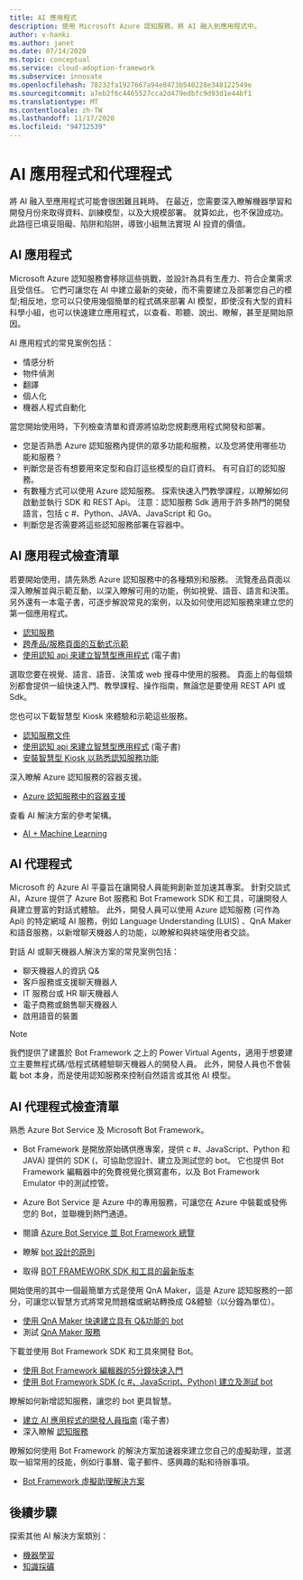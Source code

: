 ```yaml
---
title: AI 應用程式
description: 使用 Microsoft Azure 認知服務，將 AI 融入到應用程式中。
author: v-hanki
ms.author: janet
ms.date: 07/14/2020
ms.topic: conceptual
ms.service: cloud-adoption-framework
ms.subservice: innovate
ms.openlocfilehash: 78232fa1927667a94e8473b540228e348122549e
ms.sourcegitcommit: a7eb2f6c4465527cca2d479edbfc9d93d1e44bf1
ms.translationtype: MT
ms.contentlocale: zh-TW
ms.lasthandoff: 11/17/2020
ms.locfileid: "94712539"
---
```

# <a name="ai-applications-and-agents"></a>AI 應用程式和代理程式

將 AI 融入至應用程式可能會很困難且耗時。 在最近，您需要深入瞭解機器學習和開發月份來取得資料、訓練模型，以及大規模部署。 就算如此，也不保證成功。 此路徑已填妥阻礙、陷阱和陷阱，導致小組無法實現 AI 投資的價值。

## <a name="ai-applications"></a>AI 應用程式

Microsoft Azure 認知服務會移除這些挑戰，並設計為具有生產力、符合企業需求且受信任。 它們可讓您在 AI 中建立最新的突破，而不需要建立及部署您自己的模型;相反地，您可以只使用幾個簡單的程式碼來部署 AI 模型，即使沒有大型的資料科學小組，也可以快速建立應用程式，以查看、聆聽、說出、瞭解，甚至是開始原因。

AI 應用程式的常見案例包括：

- 情感分析
- 物件偵測
- 翻譯
- 個人化
- 機器人程式自動化

當您開始使用時，下列檢查清單和資源將協助您規劃應用程式開發和部署。

- 您是否熟悉 Azure 認知服務內提供的眾多功能和服務，以及您將使用哪些功能和服務？
- 判斷您是否有想要用來定型和自訂這些模型的自訂資料。 有可自訂的認知服務。
- 有數種方式可以使用 Azure 認知服務。 探索快速入門教學課程，以瞭解如何啟動並執行 SDK 和 REST Api。 注意：認知服務 Sdk 適用于許多熱門的開發語言，包括 c #、Python、JAVA、JavaScript 和 Go。
- 判斷您是否需要將這些認知服務部署在容器中。

## <a name="ai-applications-checklist"></a>AI 應用程式檢查清單

若要開始使用，請先熟悉 Azure 認知服務中的各種類別和服務。 流覽產品頁面以深入瞭解並與示範互動，以深入瞭解可用的功能，例如視覺、語音、語言和決策。 另外還有一本電子書，可逐步解說常見的案例，以及如何使用認知服務來建立您的第一個應用程式。

- [認知服務](/azure/cognitive-services/welcome)
- [跨產品/服務頁面的互動式示範](https://azure.microsoft.com/services/cognitive-services/)
- [使用認知 api 來建立智慧型應用程式](https://azure.microsoft.com/resources/building-intelligent-apps-with-cognitive-apis/) (電子書) 

選取您要在視覺、語言、語音、決策或 web 搜尋中使用的服務。 頁面上的每個類別都會提供一組快速入門、教學課程、操作指南，無論您是要使用 REST API 或 Sdk。

<!-- docutune:casing "Intelligent Kiosk" -->

您也可以下載智慧型 Kiosk 來體驗和示範這些服務。

- [認知服務文件](/azure/cognitive-services/)
- [使用認知 api 來建立智慧型應用程式](https://azure.microsoft.com/resources/building-intelligent-apps-with-cognitive-apis/) (電子書) 
- [安裝智慧型 Kiosk 以熟悉認知服務功能](https://github.com/Microsoft/Cognitive-Samples-IntelligentKiosk)

深入瞭解 Azure 認知服務的容器支援。

- [Azure 認知服務中的容器支援](/azure/cognitive-services/cognitive-services-container-support?tabs=luis)

查看 AI 解決方案的參考架構。

- [AI + Machine Learning](/azure/architecture/browse/#ai--machine-learning)

## <a name="ai-agents"></a>AI 代理程式

Microsoft 的 Azure AI 平臺旨在讓開發人員能夠創新並加速其專案。 針對交談式 AI，Azure 提供了 Azure Bot 服務和 Bot Framework SDK 和工具，可讓開發人員建立豐富的對話式體驗。 此外，開發人員可以使用 Azure 認知服務 (可作為 Api) 的特定網域 AI 服務，例如 Language Understanding (LUIS) 、QnA Maker 和語音服務，以新增聊天機器人的功能，以瞭解和與終端使用者交談。

對話 AI 或聊天機器人解決方案的常見案例包括：

- 聊天機器人的資訊 Q&
- 客戶服務或支援聊天機器人
- IT 服務台或 HR 聊天機器人
- 電子商務或銷售聊天機器人
- 啟用語音的裝置

> [!NOTE]
> 我們提供了建置於 Bot Framework 之上的 Power Virtual Agents，適用于想要建立主要無程式碼/低程式碼體驗聊天機器人的開發人員。 此外，開發人員也不會裝載 bot 本身，而是使用認知服務來控制自然語言或其他 AI 模型。

## <a name="ai-agents-checklist"></a>AI 代理程式檢查清單

熟悉 Azure Bot Service 及 Microsoft Bot Framework。

- Bot Framework 是開放原始碼供應專案，提供 c #、JavaScript、Python 和 JAVA) 提供的 SDK (，可協助您設計、建立及測試您的 bot。 它也提供 Bot Framework 編輯器中的免費視覺化撰寫畫布，以及 Bot Framework Emulator 中的測試控管。
- Azure Bot Service 是 Azure 中的專用服務，可讓您在 Azure 中裝載或發佈您的 Bot，並聯機到熱門通道。

- 閱讀 [Azure Bot Service 並 Bot Framework 總覽](/azure/bot-service/bot-service-overview-introduction?view=azure-bot-service-4.0)
- 瞭解 [bot 設計的原則](/azure/bot-service/bot-service-design-principles?view=azure-bot-service-4.0)
- 取得 [BOT FRAMEWORK SDK 和工具的最新版本](/azure/bot-service/what-is-new?view=azure-bot-service-4.0)

開始使用的其中一個最簡單方式是使用 QnA Maker，這是 Azure 認知服務的一部分，可讓您以智慧方式將常見問題檔或網站轉換成 Q&體驗（以分鐘為單位）。

- [使用 QnA Maker 快速建立具有 Q&功能的 bot](/azure/bot-service/bot-builder-tutorial-add-qna?tabs=csharp&view=azure-bot-service-4.0)
- 測試 [QnA Maker 服務](https://www.qnamaker.ai/)

下載並使用 Bot Framework SDK 和工具來開發 Bot。

- [使用 Bot Framework 編輯器的5分鐘快速入門](/composer/)
- [使用 Bot Framework SDK (c #、JavaScript、Python) 建立及測試 bot ](/azure/bot-service/dotnet/bot-builder-dotnet-sdk-quickstart?view=azure-bot-service-4.0)

瞭解如何新增認知服務，讓您的 bot 更具智慧。

- [建立 AI 應用程式的開發人員指南](https://www.oreilly.com/library/view/a-developers-guide/9781492080619/) (電子書) 
- 深入瞭解 [認知服務](/azure/cognitive-services/)

瞭解如何使用 Bot Framework 的解決方案加速器來建立您自己的虛擬助理，並選取一組常用的技能，例如行事曆、電子郵件、感興趣的點和待辦事項。

- [Bot Framework 虛擬助理解決方案](https://microsoft.github.io/botframework-solutions/index)

## <a name="next-steps"></a>後續步驟

探索其他 AI 解決方案類別：

- [機器學習](./machine-learning.md)
- [知識採礦](./knowledge-mining.md)
